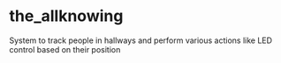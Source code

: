 # the_allknowing
System to track people in hallways and perform various actions like LED control based on their position
